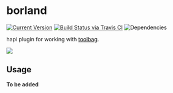 # borland

[![Current Version](https://img.shields.io/npm/v/borland.svg)](https://www.npmjs.org/package/borland)
[![Build Status via Travis CI](https://travis-ci.org/continuationlabs/borland.svg?branch=master)](https://travis-ci.org/continuationlabs/borland)
![Dependencies](http://img.shields.io/david/continuationlabs/borland.svg)

hapi plugin for working with [toolbag](https://www.npmjs.com/package/toolbag).

<img src="https://raw.github.com/continuationlabs/borland/master/images/al-borland.png" />

## Usage

**To be added**
